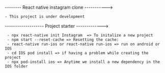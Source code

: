 
-------- React native instagram clone ----------->
 
    - This project is under development

------------------- Project starter ------------->
 
     - npx react-native init Instagram  => To initalize a new project
     - npm start --reset-cache => Resetting the cache: 
     - react-native run-ios or react-native run-ios => run on android or IOS
     - cd IOS pod install => if having a problem while creating the project
     - npx pod-install ios => Anytime we install a new dependency in the IOS folder

